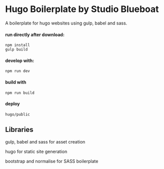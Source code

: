 # Hugo Boilerplate by Studio Blueboat

A boilerplate for hugo websites using gulp, babel and sass.

#### run directly after download:
```
npm install
gulp build
```

#### develop with:
```
npm run dev
```

#### build with
```
npm run build
```

#### deploy
```
hugo/public
```


## Libraries
gulp, babel and sass for asset creation

hugo for static site generation

bootstrap and normalise for SASS boilerplate
